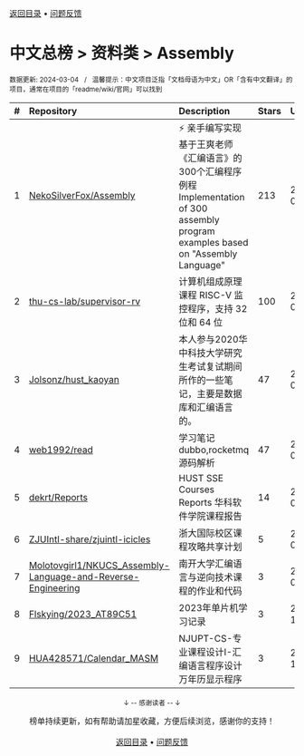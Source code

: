 <a href="https://github.com/GrowingGit/GitHub-Chinese-Top-Charts#github中文排行榜">返回目录</a> • <a href="/content/docs/feedback.md">问题反馈</a>

# 中文总榜 > 资料类 > Assembly
<sub>数据更新: 2024-03-04&nbsp;&nbsp;&nbsp;/&nbsp;&nbsp;&nbsp;温馨提示：中文项目泛指「文档母语为中文」OR「含有中文翻译」的项目，通常在项目的「readme/wiki/官网」可以找到</sub>

|#|Repository|Description|Stars|Updated|
|:-|:-|:-|:-|:-|
|1|[NekoSilverFox/Assembly](https://github.com/NekoSilverFox/Assembly)|⚡ 亲手编写实现基于王爽老师《汇编语言》的300个汇编程序例程   Implementation of 300 assembly program examples based on "Assembly Language" |213|2024-02-10|
|2|[thu-cs-lab/supervisor-rv](https://github.com/thu-cs-lab/supervisor-rv)|计算机组成原理课程 RISC-V 监控程序，支持 32 位和 64 位|100|2023-09-21|
|3|[Jolsonz/hust_kaoyan](https://github.com/Jolsonz/hust_kaoyan)|本人参与2020华中科技大学研究生考试复试期间所作的一些笔记，主要是数据库和汇编语言的。|47|2024-01-11|
|4|[web1992/read](https://github.com/web1992/read)|学习笔记 dubbo,rocketmq 源码解析|47|2024-01-04|
|5|[dekrt/Reports](https://github.com/dekrt/Reports)|HUST SSE Courses Reports   华科软件学院课程报告|14|2024-02-09|
|6|[ZJUIntl-share/zjuintl-icicles](https://github.com/ZJUIntl-share/zjuintl-icicles)|浙大国际校区课程攻略共享计划|5|2024-01-20|
|7|[Molotovgirl1/NKUCS_Assembly-Language-and-Reverse-Engineering](https://github.com/Molotovgirl1/NKUCS_Assembly-Language-and-Reverse-Engineering)|南开大学汇编语言与逆向技术课程的作业和代码|3|2024-01-21|
|8|[Flskying/2023_AT89C51](https://github.com/Flskying/2023_AT89C51)|2023年单片机学习记录|3|2023-12-13|
|9|[HUA428571/Calendar_MASM](https://github.com/HUA428571/Calendar_MASM)|NJUPT-CS-专业课程设计I-汇编语言程序设计 万年历显示程序|3|2023-11-10|

<div align="center">
    <p><sub>↓ -- 感谢读者 -- ↓</sub></p>
    榜单持续更新，如有帮助请加星收藏，方便后续浏览，感谢你的支持！
</div>

<br/>

<div align="center"><a href="https://github.com/GrowingGit/GitHub-Chinese-Top-Charts#github中文排行榜">返回目录</a> • <a href="/content/docs/feedback.md">问题反馈</a></div>
